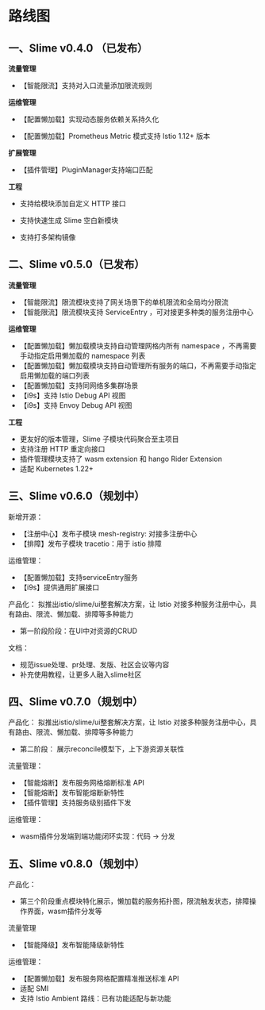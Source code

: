 # 路线图

## 一、Slime v0.4.0 （已发布）

**流量管理**

- 【智能限流】支持对入口流量添加限流规则

**运维管理**

- 【配置懒加载】实现动态服务依赖关系持久化

- 【配置懒加载】Prometheus Metric 模式支持 Istio 1.12+ 版本

**扩展管理**

- 【插件管理】PluginManager支持端口匹配

**工程**

- 支持给模块添加自定义 HTTP 接口

- 支持快速生成 Slime 空白新模块

- 支持打多架构镜像



## 二、Slime v0.5.0（已发布）

**流量管理**
- 【智能限流】限流模块支持了网关场景下的单机限流和全局均分限流
- 【智能限流】限流模块支持 ServiceEntry ，可对接更多种类的服务注册中心


**运维管理**

- 【配置懒加载】懒加载模块支持自动管理网格内所有 namespace ，不再需要手动指定启用懒加载的 namespace 列表
- 【配置懒加载】懒加载模块支持自动管理所有服务的端口，不再需要手动指定启用懒加载的端口列表
- 【配置懒加载】支持同网络多集群场景
- 【i9s】支持 Istio Debug API 视图
- 【i9s】支持 Envoy Debug API 视图

**工程**

- 更友好的版本管理，Slime 子模块代码聚合至主项目
- 支持注册 HTTP 重定向接口
- 插件管理模块支持了 wasm extension 和 hango Rider Extension
- 适配 Kubernetes 1.22+



## 三、Slime v0.6.0（规划中）

新增开源：
- 【注册中心】发布子模块 mesh-registry: 对接多注册中心
- 【排障】发布子模块 tracetio：用于 istio 排障

运维管理：
- 【配置懒加载】支持serviceEntry服务
- 【i9s】提供通用扩展接口

产品化：
拟推出istio/slime/ui整套解决方案，让 Istio 对接多种服务注册中心，具有路由、限流、懒加载、排障等多种能力
- 第一阶段阶段：在UI中对资源的CRUD

文档：
- 规范issue处理、pr处理、发版、社区会议等内容
- 补充使用教程，让更多人融入slime社区


## 四、Slime v0.7.0（规划中）

产品化：
拟推出istio/slime/ui整套解决方案，让 Istio 对接多种服务注册中心，具有路由、限流、懒加载、排障等多种能力
- 第二阶段： 展示reconcile模型下，上下游资源关联性

流量管理：
- 【智能熔断】发布服务网格熔断标准 API
- 【智能熔断】发布智能熔断新特性
- 【插件管理】支持服务级别插件下发

运维管理：
- wasm插件分发端到端功能闭环实现：代码 -> 分发

## 五、Slime v0.8.0（规划中）

产品化：
- 第三个阶段重点模块特化展示，懒加载的服务拓扑图，限流触发状态，排障操作界面，wasm插件分发等

流量管理
- 【智能降级】发布智能降级新特性

运维管理：
- 【配置懒加载】发布服务网格配置精准推送标准 API
- 适配 SMI
- 支持 Istio Ambient 路线：已有功能适配与新功能
